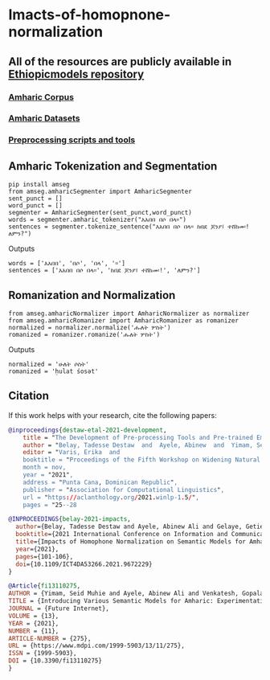 # Imacts-of-homopnone-normalization
## All of the resources are publicly available in [Ethiopicmodels repository](https://github.com/uhh-lt/amharicmodels) 

### [Amharic Corpus](https://data.mendeley.com/datasets/dtywyf3sth/1) <br/>
### [Amharic Datasets](https://github.com/uhh-lt/ethiopicmodels/tree/master/am/data) <br/>
### [Preprocessing scripts and tools](https://github.com/uhh-lt/ethiopicmodels/tree/master/am/normalization) <br/>



## Amharic Tokenization and Segmentation

```
pip install amseg
from amseg.amharicSegmenter import AmharicSegmenter
sent_punct = []
word_punct = []
segmenter = AmharicSegmenter(sent_punct,word_punct)
words = segmenter.amharic_tokenizer("እአበበ በሶ በላ።")
sentences = segmenter.tokenize_sentence("እአበበ በሶ በላ። ከበደ ጆንያ፤ ተሸከመ፡!ለምን?")
```

Outputs
```
words = ['እአበበ', 'በሶ', 'በላ', '።']
sentences = ['እአበበ በሶ በላ።', 'ከበደ ጆንያ፤ ተሸከመ፡!', 'ለምን?']
```

## Romanization and Normalization
```
from amseg.amharicNormalizer import AmharicNormalizer as normalizer
from amseg.amharicRomanizer import AmharicRomanizer as romanizer
normalized = normalizer.normalize('ሑለት ሦስት')
romanized = romanizer.romanize('ሑለት ሦስት')
```

Outputs
```
normalized = 'ሁለት ሶስት'
romanized = 'ḥulat śosət'
```

## Citation

If this work helps with your research, cite the following papers:

```bibtex
@inproceedings{destaw-etal-2021-development,
    title = "The Development of Pre-processing Tools and Pre-trained Embedding Models for {A}mharic",
    author = "Belay, Tadesse Destaw  and  Ayele, Abinew  and  Yimam, Seid Muhie",
    editor = "Varis, Erika  and
    booktitle = "Proceedings of the Fifth Workshop on Widening Natural Language Processing",
    month = nov,
    year = "2021",
    address = "Punta Cana, Dominican Republic",
    publisher = "Association for Computational Linguistics",
    url = "https://aclanthology.org/2021.winlp-1.5/",
    pages = "25--28
```

```bibtex
@INPROCEEDINGS{belay-2021-impacts,
  author={Belay, Tadesse Destaw and Ayele, Abinew Ali and Gelaye, Getie and Yimam, Seid Muhie and Biemann, Chris},
  booktitle={2021 International Conference on Information and Communication Technology for Development for Africa (ICT4DA)}, 
  title={Impacts of Homophone Normalization on Semantic Models for Amharic}, 
  year={2021},
  pages={101-106},
  doi={10.1109/ICT4DA53266.2021.9672229}
}
```

```bibtex
@Article{fi13110275,
AUTHOR = {Yimam, Seid Muhie and Ayele, Abinew Ali and Venkatesh, Gopalakrishnan and Gashaw, Ibrahim and Biemann, Chris},
TITLE = {Introducing Various Semantic Models for Amharic: Experimentation and Evaluation with Multiple Tasks and Datasets},
JOURNAL = {Future Internet},
VOLUME = {13},
YEAR = {2021},
NUMBER = {11},
ARTICLE-NUMBER = {275},
URL = {https://www.mdpi.com/1999-5903/13/11/275},
ISSN = {1999-5903},
DOI = {10.3390/fi13110275}
}
```
